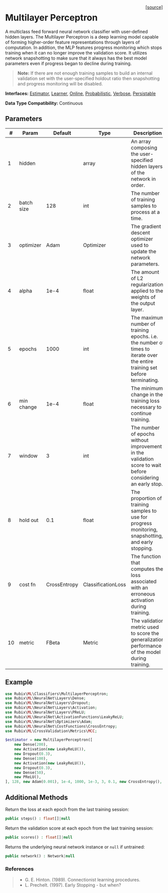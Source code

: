 <span style="float:right;"><a href="https://github.com/RubixML/RubixML/blob/master/src/Classifiers/MultilayerPerceptron.php">[source]</a></span>

# Multilayer Perceptron
A multiclass feed forward neural network classifier with user-defined hidden layers. The Multilayer Perceptron is a deep learning model capable of forming higher-order feature representations through layers of computation. In addition, the MLP features progress monitoring which stops training when it can no longer improve the validation score. It utilizes network snapshotting to make sure that it always has the best model parameters even if progress began to decline during training.

> **Note:** If there are not enough training samples to build an internal validation set with the user-specified holdout ratio then snapshotting and progress monitoring will be disabled.

**Interfaces:** [Estimator](../estimator.md), [Learner](../learner.md), [Online](../online.md), [Probabilistic](../probabilistic.md), [Verbose](../verbose.md), [Persistable](../persistable.md)

**Data Type Compatibility:** Continuous

## Parameters
| # | Param | Default | Type | Description |
|---|---|---|---|---|
| 1 | hidden | | array | An array composing the user-specified hidden layers of the network in order. |
| 2 | batch size | 128 | int | The number of training samples to process at a time. |
| 3 | optimizer | Adam | Optimizer | The gradient descent optimizer used to update the network parameters. |
| 4 | alpha | 1e-4 | float | The amount of L2 regularization applied to the weights of the output layer. |
| 5 | epochs | 1000 | int | The maximum number of training epochs. i.e. the number of times to iterate over the entire training set before terminating. |
| 6 | min change | 1e-4 | float | The minimum change in the training loss necessary to continue training. |
| 7 | window | 3 | int | The number of epochs without improvement in the validation score to wait before considering an early stop. |
| 8 | hold out | 0.1 | float | The proportion of training samples to use for progress monitoring, snapshotting, and early stopping. |
| 9 | cost fn | CrossEntropy | ClassificationLoss | The function that computes the loss associated with an erroneous activation during training. |
| 10 | metric | FBeta | Metric | The validation metric used to score the generalization performance of the model during training. |

## Example
```php
use Rubix\ML\Classifiers\MultilayerPerceptron;
use Rubix\ML\NeuralNet\Layers\Dense;
use Rubix\ML\NeuralNet\Layers\Dropout;
use Rubix\ML\NeuralNet\Layers\Activation;
use Rubix\ML\NeuralNet\Layers\PReLU;
use Rubix\ML\NeuralNet\ActivationFunctions\LeakyReLU;
use Rubix\ML\NeuralNet\Optimizers\Adam;
use Rubix\ML\NeuralNet\CostFunctions\CrossEntropy;
use Rubix\ML\CrossValidation\Metrics\MCC;

$estimator = new MultilayerPerceptron([
    new Dense(200),
    new Activation(new LeakyReLU()),
    new Dropout(0.3),
    new Dense(100),
    new Activation(new LeakyReLU()),
    new Dropout(0.3),
    new Dense(50),
    new PReLU(),
], 128, new Adam(0.001), 1e-4, 1000, 1e-3, 3, 0.1, new CrossEntropy(), new MCC());
```

## Additional Methods
Return the loss at each epoch from the last training session:
```php
public steps() : float[]|null
```

Return the validation score at each epoch from the last training session:
```php
public scores() : float[]|null
```

Returns the underlying neural network instance or `null` if untrained:
```php
public network() : Network|null
```

### References
>- G. E. Hinton. (1989). Connectionist learning procedures.
>- L. Prechelt. (1997). Early Stopping - but when?